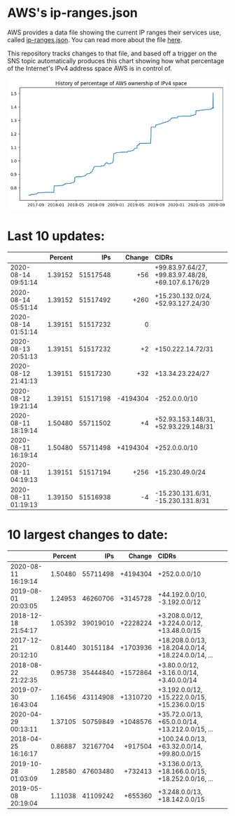 # AWS's ip-ranges.json

AWS provides a data file showing the current IP ranges their
services use, called [ip-ranges.json](https://ip-ranges.amazonaws.com/ip-ranges.json).  You 
can read more about the file [here](https://docs.aws.amazon.com/general/latest/gr/aws-ip-ranges.html).

This repository tracks changes to that file, and based off a trigger on the SNS topic 
automatically produces this chart showing how what percentage of the Internet's IPv4 
address space AWS is in control of.

![History of AWS](history_count.png)

# Last 10 updates:

| | Percent | IPs | Change | CIDRs |
| :--- | ---: | ---: | ---: | :--- |
| 2020-08-14 09:51:14 | 1.39152 | 51517548 | +56 | +99.83.97.64/27, +99.83.97.48/28, +69.107.6.176/29 |
| 2020-08-14 05:51:14 | 1.39152 | 51517492 | +260 | +15.230.132.0/24, +52.93.127.24/30 |
| 2020-08-14 01:51:14 | 1.39151 | 51517232 | 0 |  |
| 2020-08-13 20:51:13 | 1.39151 | 51517232 | +2 | +150.222.14.72/31 |
| 2020-08-12 21:41:13 | 1.39151 | 51517230 | +32 | +13.34.23.224/27 |
| 2020-08-12 19:21:14 | 1.39151 | 51517198 | -4194304 | -252.0.0.0/10 |
| 2020-08-11 18:19:14 | 1.50480 | 55711502 | +4 | +52.93.153.148/31, +52.93.229.148/31 |
| 2020-08-11 16:19:14 | 1.50480 | 55711498 | +4194304 | +252.0.0.0/10 |
| 2020-08-11 04:19:13 | 1.39151 | 51517194 | +256 | +15.230.49.0/24 |
| 2020-08-11 01:19:13 | 1.39150 | 51516938 | -4 | -15.230.131.6/31, -15.230.131.8/31 |


# 10 largest changes to date:

| | Percent | IPs | Change | CIDRs |
| :--- | ---: | ---: | ---: | :--- |
| 2020-08-11 16:19:14 | 1.50480 | 55711498 | +4194304 | +252.0.0.0/10 |
| 2019-08-01 20:03:05 | 1.24953 | 46260706 | +3145728 | +44.192.0.0/10, -3.192.0.0/12 |
| 2018-12-18 21:54:17 | 1.05392 | 39019010 | +2228224 | +3.208.0.0/12, +3.224.0.0/12, +13.48.0.0/15 |
| 2017-12-21 20:12:10 | 0.81440 | 30151184 | +1703936 | +18.208.0.0/13, +18.204.0.0/14, +18.224.0.0/14, ... |
| 2018-08-22 21:22:35 | 0.95738 | 35444840 | +1572864 | +3.80.0.0/12, +3.16.0.0/14, +3.40.0.0/14 |
| 2019-07-30 16:43:04 | 1.16456 | 43114908 | +1310720 | +3.192.0.0/12, +15.222.0.0/15, +15.236.0.0/15 |
| 2020-04-29 00:13:11 | 1.37105 | 50759849 | +1048576 | +35.72.0.0/13, +65.0.0.0/14, +13.212.0.0/15, ... |
| 2018-04-25 16:16:17 | 0.86887 | 32167704 | +917504 | +100.24.0.0/13, +63.32.0.0/14, +99.80.0.0/15 |
| 2019-10-28 01:03:09 | 1.28580 | 47603480 | +732413 | +3.136.0.0/13, +18.166.0.0/15, +18.252.0.0/16, ... |
| 2019-05-08 20:19:04 | 1.11038 | 41109242 | +655360 | +3.248.0.0/13, +18.142.0.0/15 |
